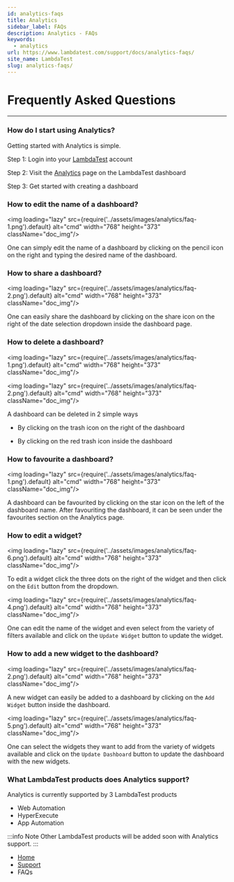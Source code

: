 ```yaml
---
id: analytics-faqs
title: Analytics
sidebar_label: FAQs
description: Analytics - FAQs
keywords:
  - analytics
url: https://www.lambdatest.com/support/docs/analytics-faqs/
site_name: LambdaTest
slug: analytics-faqs/
---
```


<script type="application/ld+json"
      dangerouslySetInnerHTML={{ __html: JSON.stringify({
       "@context": "https://schema.org",
        "@type": "BreadcrumbList",
        "itemListElement": [{
          "@type": "ListItem",
          "position": 1,
          "name": "Home",
          "item": "https://www.lambdatest.com"
        },{
          "@type": "ListItem",
          "position": 2,
          "name": "Support",
          "item": "https://www.lambdatest.com/support/docs/"
        },{
          "@type": "ListItem",
          "position": 3,
          "name": "Analytics FAQs",
          "item": "https://www.lambdatest.com/support/docs/analytics-faqs/"
        }]
      })
    }}
></script>

# Frequently Asked Questions

---

### How do I start using Analytics?

Getting started with Analytics is simple.

Step 1: Login into your [LambdaTest](https://www.lambdatest.com/) account

Step 2: Visit the [Analytics](https://analytics.lambdatest.com/) page on the LambdaTest dashboard

Step 3: Get started with creating a dashboard

### How to edit the name of a dashboard?

<img loading="lazy" src={require('../assets/images/analytics/faq-1.png').default} alt="cmd" width="768" height="373" className="doc_img"/>

One can simply edit the name of a dashboard by clicking on the pencil icon on the right and typing the desired name of the dashboard.

### How to share a dashboard?

<img loading="lazy" src={require('../assets/images/analytics/faq-2.png').default} alt="cmd" width="768" height="373" className="doc_img"/>

One can easily share the dashboard by clicking on the share icon on the right of the date selection dropdown inside the dashboard page.

### How to delete a dashboard?

<img loading="lazy" src={require('../assets/images/analytics/faq-1.png').default} alt="cmd" width="768" height="373" className="doc_img"/>

<img loading="lazy" src={require('../assets/images/analytics/faq-2.png').default} alt="cmd" width="768" height="373" className="doc_img"/>

A dashboard can be deleted in 2 simple ways

- By clicking on the trash icon on the right of the dashboard

- By clicking on the red trash icon inside the dashboard

### How to favourite a dashboard?

<img loading="lazy" src={require('../assets/images/analytics/faq-1.png').default} alt="cmd" width="768" height="373" className="doc_img"/>

A dashboard can be favourited by clicking on the star icon on the left of the dashboard name. After favouriting the dashboard, it can be seen under the favourites section on the Analytics page.

### How to edit a widget?

<img loading="lazy" src={require('../assets/images/analytics/faq-6.png').default} alt="cmd" width="768" height="373" className="doc_img"/>

To edit a widget click the three dots on the right of the widget and then click on the `Edit` button from the dropdown.

<img loading="lazy" src={require('../assets/images/analytics/faq-4.png').default} alt="cmd" width="768" height="373" className="doc_img"/>

One can edit the name of the widget and even select from the variety of filters available and click on the `Update Widget` button to update the widget.

### How to add a new widget to the dashboard?

<img loading="lazy" src={require('../assets/images/analytics/faq-2.png').default} alt="cmd" width="768" height="373" className="doc_img"/>

A new widget can easily be added to a dashboard by clicking on the `Add Widget` button inside the dashboard.

<img loading="lazy" src={require('../assets/images/analytics/faq-5.png').default} alt="cmd" width="768" height="373" className="doc_img"/>

One can select the widgets they want to add from the variety of widgets available and click on the `Update Dashboard` button to update the dashboard with the new widgets.

### What LambdaTest products does Analytics support?

Analytics is currently supported by 3 LambdaTest products

- Web Automation
- HyperExecute
- App Automation

:::info Note
Other LambdaTest products will be added soon with Analytics support.
:::

<nav aria-label="breadcrumbs">
  <ul className="breadcrumbs">
    <li className="breadcrumbs__item">
      <a className="breadcrumbs__link" target="_self" href="https://www.lambdatest.com">
        Home
      </a>
    </li>
    <li className="breadcrumbs__item">
      <a className="breadcrumbs__link" target="_self" href="https://www.lambdatest.com/support/docs/">
        Support
      </a>
    </li>
    <li className="breadcrumbs__item breadcrumbs__item--active">
      <span className="breadcrumbs__link">
      FAQs </span>
    </li>
  </ul>
</nav>
